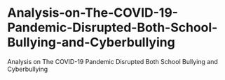 # Analysis-on-The-COVID-19-Pandemic-Disrupted-Both-School-Bullying-and-Cyberbullying
Analysis on The COVID-19 Pandemic Disrupted Both School Bullying and Cyberbullying
